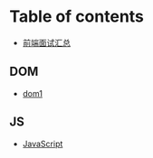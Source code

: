 # Table of contents

* [前端面试汇总](README.md)

## DOM

* [dom1](dom/dom1.md)

## JS

* [JavaScript](js/javascript.md)

